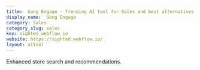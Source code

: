 ```yaml
---
title:  Gong Engage - Trending AI tool for Sales and best alternatives
display_name:  Gong Engage
category: Sales
category_slug: sales
key: sighted_webflow_io
website: https://sighted.webflow.io/
layout: aitool
---
```


Enhanced store search and recommendations.
